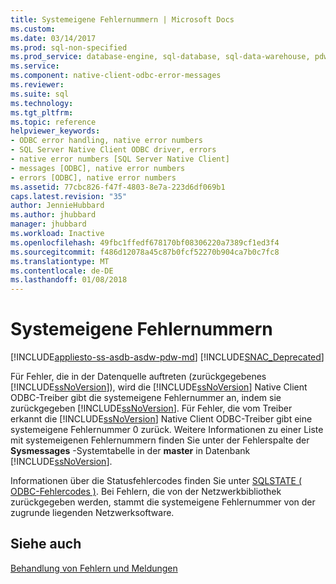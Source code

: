```yaml
---
title: Systemeigene Fehlernummern | Microsoft Docs
ms.custom: 
ms.date: 03/14/2017
ms.prod: sql-non-specified
ms.prod_service: database-engine, sql-database, sql-data-warehouse, pdw
ms.service: 
ms.component: native-client-odbc-error-messages
ms.reviewer: 
ms.suite: sql
ms.technology: 
ms.tgt_pltfrm: 
ms.topic: reference
helpviewer_keywords:
- ODBC error handling, native error numbers
- SQL Server Native Client ODBC driver, errors
- native error numbers [SQL Server Native Client]
- messages [ODBC], native error numbers
- errors [ODBC], native error numbers
ms.assetid: 77cbc826-f47f-4803-8e7a-223d6df069b1
caps.latest.revision: "35"
author: JennieHubbard
ms.author: jhubbard
manager: jhubbard
ms.workload: Inactive
ms.openlocfilehash: 49fbc1ffedf678170bf08306220a7389cf1ed3f4
ms.sourcegitcommit: f486d12078a45c87b0fcf52270b904ca7b0c7fc8
ms.translationtype: MT
ms.contentlocale: de-DE
ms.lasthandoff: 01/08/2018
---
```

# <a name="native-error-numbers"></a>Systemeigene Fehlernummern
[!INCLUDE[appliesto-ss-asdb-asdw-pdw-md](../../includes/appliesto-ss-asdb-asdw-pdw-md.md)]
[!INCLUDE[SNAC_Deprecated](../../includes/snac-deprecated.md)]

  Für Fehler, die in der Datenquelle auftreten (zurückgegebenes [!INCLUDE[ssNoVersion](../../includes/ssnoversion-md.md)]), wird die [!INCLUDE[ssNoVersion](../../includes/ssnoversion-md.md)] Native Client ODBC-Treiber gibt die systemeigene Fehlernummer an, indem sie zurückgegeben [!INCLUDE[ssNoVersion](../../includes/ssnoversion-md.md)]. Für Fehler, die vom Treiber erkannt die [!INCLUDE[ssNoVersion](../../includes/ssnoversion-md.md)] Native Client ODBC-Treiber gibt eine systemeigene Fehlernummer 0 zurück. Weitere Informationen zu einer Liste mit systemeigenen Fehlernummern finden Sie unter der Fehlerspalte der **Sysmessages** -Systemtabelle in der **master** in Datenbank [!INCLUDE[ssNoVersion](../../includes/ssnoversion-md.md)].  
  
 Informationen über die Statusfehlercodes finden Sie unter [SQLSTATE &#40; ODBC-Fehlercodes &#41;](../../relational-databases/native-client-odbc-error-messages/sqlstate-odbc-error-codes.md). Bei Fehlern, die von der Netzwerkbibliothek zurückgegeben werden, stammt die systemeigene Fehlernummer von der zugrunde liegenden Netzwerksoftware.  
  
## <a name="see-also"></a>Siehe auch  
 [Behandlung von Fehlern und Meldungen](../../relational-databases/native-client-odbc-error-messages/handling-errors-and-messages.md)  
  
  

